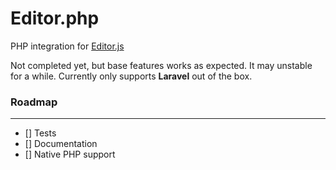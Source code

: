 # Editor.php

PHP integration for [Editor.js](https://editorjs.io/)

Not completed yet, but base features works as expected. It may unstable for a while. Currently only supports **Laravel** out of the box.

### Roadmap
---
- [] Tests
- [] Documentation
- [] Native PHP support
